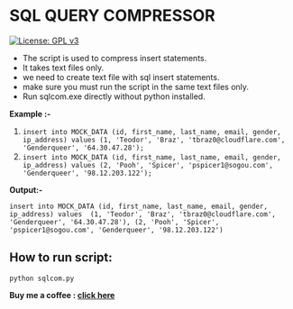 # SQL QUERY COMPRESSOR

[![License: GPL v3](https://img.shields.io/badge/License-GPLv3-blue.svg)](https://github.com/rahul1996pp/sqlquerycompress/blob/main/LICENSE)
- The script is used to compress insert statements.
- It takes text files only.
- we need to create text file with sql insert statements.
- make sure you must run the script in the same text files only.
- Run sqlcom.exe directly without python installed.

**Example :-**
1.  `insert into MOCK_DATA (id, first_name, last_name, email, gender, ip_address) values (1, 'Teodor', 'Braz', 'tbraz0@cloudflare.com', 'Genderqueer', '64.30.47.28');`
2.  `insert into MOCK_DATA (id, first_name, last_name, email, gender, ip_address) values (2, 'Pooh', 'Spicer', 'pspicer1@sogou.com', 'Genderqueer', '98.12.203.122');`

**Output:-**

`insert into MOCK_DATA (id, first_name, last_name, email, gender, ip_address) values 
 (1, 'Teodor', 'Braz', 'tbraz0@cloudflare.com', 'Genderqueer', '64.30.47.28'),
 (2, 'Pooh', 'Spicer', 'pspicer1@sogou.com', 'Genderqueer', '98.12.203.122')`

## How to run script:
 `python sqlcom.py`

**Buy me a coffee : [click here](https://www.paypal.me/RahulPujari "Pay")**
